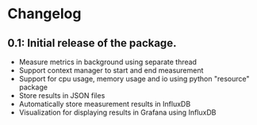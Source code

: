 # Changelog

## 0.1: Initial release of the package.

  - Measure metrics in background using separate thread
  - Support context manager to start and end measurement
  - Support for cpu usage, memory usage and io using python "resource" package
  - Store results in JSON files
  - Automatically store measurement results in InfluxDB
  - Visualization for displaying results in Grafana using InfluxDB
